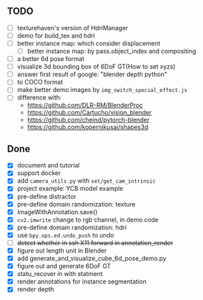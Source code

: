## TODO
 - [ ] texturehaven's version of HdriManager
 - [ ] demo for build_tex and hdri
 - [ ] better instance map: which consider displacement
    - [ ] better instance map: by pass.object_index and compositing
 - [ ] a better 6d pose format
 - [ ] visualize 3d bounding box of 6DoF GT(How to set xyzs)
 - [ ] answer first result of google: "blender depth python"
 - [ ] to COCO format
 - [ ] make better demo images by `img_switch_special_effect.js`
 - [ ] difference with:
   - https://github.com/DLR-RM/BlenderProc
   - https://github.com/Cartucho/vision_blender
   - https://github.com/cheind/pytorch-blender
   - https://github.com/kopernikusai/shapes3d

## Done
 - [x] document and tutorial
 - [x] support docker
 - [x] add `camera_utils.py` with `set/get_cam_intrinsic`
 - [x] project example: YCB model example
 - [x] pre-define distractor
 - [x] pre-define domain randomization: texture
 - [x] ImageWithAnnotation.save()
 - [x] `cv2.imwrite` change to rgb channel, in demo code
 - [x] pre-define domain randomization: hdri
 - [x] use `bpy.ops.ed.undo_push` to undo
 - [ ] ~~detect whether in ssh X11 forward in annotation_render~~
 - [x] figure out length unit in Blender
 - [x] add generate_and_visualize_cube_6d_pose_demo.py
 - [x] figure out and generate 6DoF GT
 - [x] statu_recover in with statment
 - [x] render annotations for instance segmentation
 - [x] render depth
